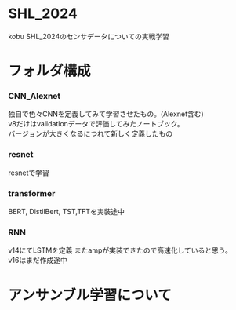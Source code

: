 # SHL_2024
kobu SHL_2024のセンサデータについての実戦学習  

# フォルダ構成    
### CNN_Alexnet 
独自で色々CNNを定義してみて学習させたもの。(Alexnet含む)  
v8だけはvalidationデータで評価してみたノートブック。  
バージョンが大きくなるにつれて新しく定義したもの  
### resnet
resnetで学習
### transformer  
BERT, DistilBert, TST,TFTを実装途中
### RNN  
v14にてLSTMを定義
またampが実装できたので高速化していると思う。  
v16はまだ作成途中

# アンサンブル学習について  
